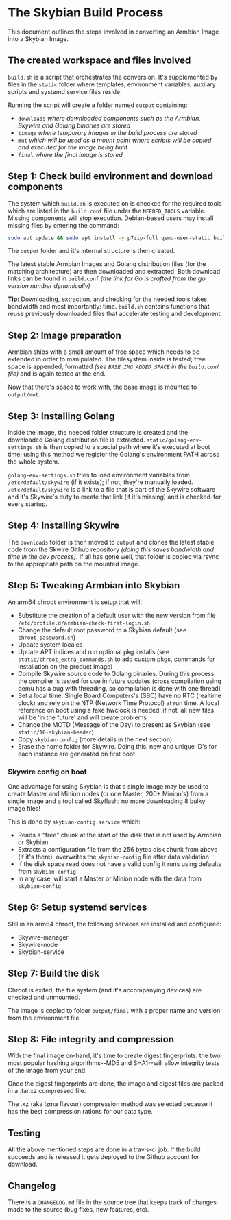 # The Skybian Build Process

This document outlines the steps involved in converting an Armbian Image into a Skybian Image.

## The created workspace and files involved

`build.sh` is a script that orchestrates the conversion.  It's supplemented by files in the `static` folder where templates, environment variables, auxilary scripts and systemd service files reside.

Running the script will create a folder named `output` containing:
* `downloads` _where downloaded components such as the Armbian, Skywire and Golang binaries are stored_
* `timage` _where temporary images in the build process are stored_
* `mnt` _which will be used as a mount point where scripts will be copied and executed for the image being built_
* `final` _where the final image is stored_

## Step 1: Check build environment and download components
The system which `build.sh` is executed on is checked for the required tools which are listed in the `build.conf` file under the `NEEDED_TOOLS` variable.  Missing components will stop execution.  Debian-based users may install missing files by entering the command:

```sh
sudo apt update && sudo apt install -y p7zip-full qemu-user-static build-essential crossbuild-essential-arm64
```

The `output` folder and it's internal structure is then created.

The latest stable Armbian Images and Golang distribution files (for the matching architecture) are then downloaded and extracted.  Both download links can be found in `build.conf` _(the link for Go is crafted from the go version number dynamically)_

**Tip:** Downloading, extraction, and checking for the needed tools takes bandwidth and most importantly: time.  `build.sh` contains functions that reuse previously downloaded files that accelerate testing and development.

## Step 2: Image preparation

Armbian ships with a small amount of free space which needs to be extended in order to manipulated.  The filesystem inside is tested; free space is appended, formatted _(see `BASE_IMG_ADDED_SPACE` in the `build.conf` file)_ and is again tested at the end.

Now that there's space to work with, the base image is mounted to `output/mnt`.

## Step 3: Installing Golang

Inside the image, the needed folder structure is created and the downloaded Golang distribution file is extracted.  `static/golang-env-settings.sh` is then copied to a special path where it's executed at boot time; using this method we register the Golang's environment PATH across the whole system.

`golang-env-settings.sh` tries to load environment variables from `/etc/default/skywire` (if it exists); if not, they're manually loaded.  `/etc/default/skywire` is a link to a file that is part of the Skywire software and it's Skywire's duty to create that link (if it's missing) and is checked-for every startup.

## Step 4: Installing Skywire

The `downloads` folder is then moved to `output` and clones the latest stable code from the Skwire Github repository _(doing this saves bandwidth and time in the dev process)_.  If all has gone well, that folder is copied via rsync to the appropriate path on the mounted image.

## Step 5: Tweaking Armbian into Skybian

An arm64 chroot environment is setup that will:

* Substitute the creation of a default user with the new version from file `/etc/profile.d/armbian-check-first-login.sh`
* Change the default root password to a Skybian default (see `chroot_password.sh`)
* Update system locales
* Update APT indices and run optional pkg installs (see `static/chroot_extra_commands.sh` to add custom pkgs, commands for installation on the product image)
* Compile Skywire source code to Golang binaries.  During this process the compiler is tested for use in future updates (cross compilation using qemu has a bug with threading, so compilation is done with one thread)
* Set a local time.  Single Board Computers's (SBC) have no RTC (realtime clock) and rely on the NTP (Network Time Protocol) at run time.  A local reference on boot using a fake hwclock is needed; if not, all new files will be 'in the future' and will create problems
* Change the MOTD (Message of the Day) to present as Skybian (see `static/10-skybian-header`)
* Copy `skybian-config` (more details in the next section)
* Erase the home folder for Skywire.  Doing this, new and unique ID's for each instance are generated on first boot

### Skywire config on boot

One advantage for using Skybian is that a single image may be used to create Master and Minion nodes (or one Master, 200+ Minion's) from a single image and a tool called Skyflash; no more downloading 8 bulky image files!

This is done by `skybian-config.service` which:

* Reads a "free" chunk at the start of the disk that is not used by Armbian or Skybian
* Extracts a configuration file from the 256 bytes disk chunk from above (if it's there), overwrites the `skybian-config` file after data validation
* If the disk space read does not have a valid config it runs using defaults from `skybian-config`
* In any case, will start a Master or Minion node with the data from `skybian-config`

## Step 6: Setup systemd services

Still in an arm64 chroot, the following services are installed and configured:

* Skywire-manager
* Skywire-node
* Skybian-service

## Step 7: Build the disk

Chroot is exited; the file system (and it's accompanying devices) are checked and unmounted.

The image is copied to folder `output/final` with a proper name and version from the environment file.

## Step 8: File integrity and compression

With the final image on-hand, it's time to create digest fingerprints: the two most popular hashing algorithms--MD5 and SHA1--will allow integrity tests of the image from your end.

Once the digest fingerprints are done, the image and digest files are packed in a .tar.xz compressed file.

The .xz (aka lzma flavour) compression method was selected because it has the best compression rations for our data type.

## Testing

All the above mentioned steps are done in a travis-ci job.  If the build succeeds and is released it gets deployed to the Github account for download.

## Changelog

There is a `CHANGELOG.md` file in the source tree that keeps track of changes made to the source (bug fixes, new features, etc).
